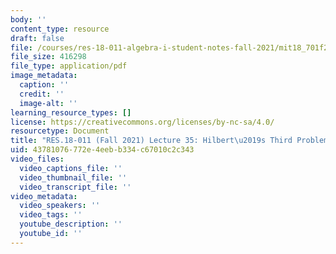 ```yaml
---
body: ''
content_type: resource
draft: false
file: /courses/res-18-011-algebra-i-student-notes-fall-2021/mit18_701f21_lect35.pdf
file_size: 416298
file_type: application/pdf
image_metadata:
  caption: ''
  credit: ''
  image-alt: ''
learning_resource_types: []
license: https://creativecommons.org/licenses/by-nc-sa/4.0/
resourcetype: Document
title: "RES.18-011 (Fall 2021) Lecture 35: Hilbert\u2019s Third Problem "
uid: 43781076-772e-4eeb-b334-c67010c2c343
video_files:
  video_captions_file: ''
  video_thumbnail_file: ''
  video_transcript_file: ''
video_metadata:
  video_speakers: ''
  video_tags: ''
  youtube_description: ''
  youtube_id: ''
---
```


